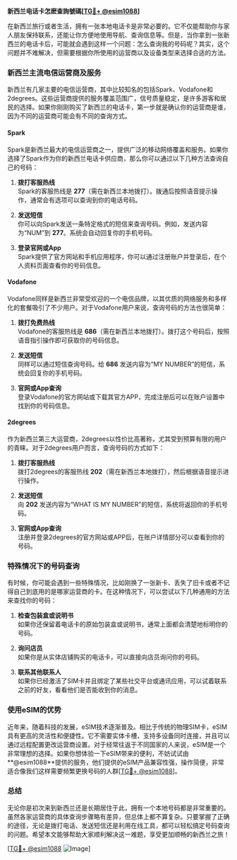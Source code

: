 **新西兰电话卡怎麽查詢號碼[[TG💪+ @esim1088](https://t.me/s/esim1088)]**

在新西兰旅行或者生活，拥有一张本地电话卡是非常必要的。它不仅能帮助你与家人朋友保持联系，还能让你方便地使用导航、查询信息等。但是，当你拿到一张新西兰的电话卡后，可能就会遇到这样一个问题：怎么查询我的号码呢？其实，这个问题并不难解决，但需要根据你所使用的运营商以及设备类型来选择合适的方法。

### 新西兰主流电信运营商及服务

新西兰有几家主要的电信运营商，其中比较知名的包括Spark、Vodafone和2degrees。这些运营商提供的服务覆盖范围广，信号质量稳定，是许多游客和居民的选择。如果你刚刚购买了新西兰的电话卡，第一步就是确认你的运营商是谁，因为不同的运营商可能会有不同的查询方式。

#### Spark

Spark是新西兰最大的电信运营商之一，提供广泛的移动网络覆盖和服务。如果你选择了Spark作为你的新西兰电话卡供应商，那么你可以通过以下几种方法查询自己的号码：

1. **拨打客服热线**  
   Spark的客服热线是 **277**（需在新西兰本地拨打）。拨通后按照语音提示操作，通常会有选项可以查询到你的电话号码。

2. **发送短信**  
   你可以向Spark发送一条特定格式的短信来查询号码。例如，发送内容为“NUM”到 **277**。系统会自动回复你的手机号码。

3. **登录官网或App**  
   Spark提供了官方网站和手机应用程序，你可以通过注册账户并登录后，在个人资料页面查看你的号码信息。

#### Vodafone

Vodafone同样是新西兰非常受欢迎的一个电信品牌，以其优质的网络服务和多样化的套餐吸引了不少用户。对于Vodafone用户来说，查询号码的方法也很简单：

1. **拨打免费热线**  
   Vodafone的客服热线是 **686**（需在新西兰本地拨打）。拨打这个号码后，按照语音指引操作即可获取你的号码信息。

2. **发送短信**  
   同样可以通过短信查询号码。给 **686** 发送内容为“MY NUMBER”的短信，系统会回复你的手机号码。

3. **官网或App查询**  
   登录Vodafone的官方网站或下载其官方APP，完成注册后可以在账户设置中找到你的号码信息。

#### 2degrees

作为新西兰第三大运营商，2degrees以性价比高著称，尤其受到预算有限的用户的青睐。对于2degrees用户而言，查询号码的方式如下：

1. **拨打客服热线**  
   拨打2degrees的客服热线 **202**（需在新西兰本地拨打），然后根据语音提示进行操作。

2. **发送短信**  
   向 **202** 发送内容为“WHAT IS MY NUMBER”的短信，系统将返回你的手机号码。

3. **官网或App查询**  
   注册并登录2degrees的官方网站或APP后，在账户详情部分可以查看到你的号码。

### 特殊情况下的号码查询

有时候，你可能会遇到一些特殊情况，比如刚换了一张新卡、丢失了旧卡或者不记得自己到底用的是哪家运营商的卡。在这种情况下，可以尝试以下几种通用的方法来查找你的号码：

1. **检查包装盒或说明书**  
   如果你还保留着电话卡的原始包装盒或说明书，通常上面都会清楚地标明你的号码。

2. **询问店员**  
   如果你是从实体店铺购买的电话卡，可以直接向店员询问你的号码。

3. **联系其他联系人**  
   如果你已经激活了SIM卡并且绑定了某些社交平台或通讯应用，可以试着联系之前的好友，看看他们是否能收到你的消息。

### 使用eSIM的优势

近年来，随着科技的发展，eSIM技术逐渐普及。相比于传统的物理SIM卡，eSIM具有更高的灵活性和便捷性。它不需要实体卡槽，支持多设备同时连接，并且可以通过远程配置更改运营商设置。对于经常往返于不同国家的人来说，eSIM是一个非常理想的选择。如果你想体验一下eSIM带来的便利，不妨试试由**@esim1088**提供的服务，他们提供的eSIM产品兼容性强，操作简便，非常适合像我们这样需要频繁更换号码的人群[[TG💪+ @esim1088](https://t.me/s/esim1088)]。

### 总结

无论你是初次来到新西兰还是长期居住于此，拥有一个本地号码都是非常重要的。虽然各家运营商的具体查询步骤略有差异，但总体上都不算复杂。只要掌握了正确的途径，无论是拨打电话、发送短信还是利用在线工具，都可以轻松搞定号码查询的问题。希望本文能够帮助大家顺利解决这一难题，享受更加顺畅的新西兰之旅！

[[TG💪+ @esim1088](https://t.me/s/esim1088) ![Image](https://i.postimg.cc/4NQfJmqS/Snipaste-2025-05-13-00-14-12.png)]